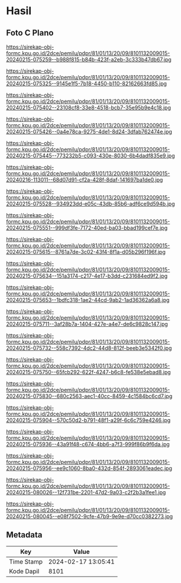 # Hasil

## Foto C Plano

https://sirekap-obj-formc.kpu.go.id/2dce/pemilu/pdpr/81/01/13/20/09/8101132009015-20240215-075259--b988f815-b84b-423f-a2eb-3c333b47db67.jpg

https://sirekap-obj-formc.kpu.go.id/2dce/pemilu/pdpr/81/01/13/20/09/8101132009015-20240215-075325--9145e1f5-7b18-4450-b110-82162663fd85.jpg

https://sirekap-obj-formc.kpu.go.id/2dce/pemilu/pdpr/81/01/13/20/09/8101132009015-20240215-075402--23108cf8-33e8-4518-bcb7-35e95b9e4c18.jpg

https://sirekap-obj-formc.kpu.go.id/2dce/pemilu/pdpr/81/01/13/20/09/8101132009015-20240215-075426--0a4e78ca-9275-4de1-8d24-3dfab762474e.jpg

https://sirekap-obj-formc.kpu.go.id/2dce/pemilu/pdpr/81/01/13/20/09/8101132009015-20240215-075445--773232b5-c093-430e-8030-6b4dadf835e9.jpg

https://sirekap-obj-formc.kpu.go.id/2dce/pemilu/pdpr/81/01/13/20/09/8101132009015-20240216-113011--68d07d91-cf2a-428f-8daf-141697ba1de0.jpg

https://sirekap-obj-formc.kpu.go.id/2dce/pemilu/pdpr/81/01/13/20/09/8101132009015-20240215-075528--934923dd-e05c-43db-85b6-adf6ce9d594b.jpg

https://sirekap-obj-formc.kpu.go.id/2dce/pemilu/pdpr/81/01/13/20/09/8101132009015-20240215-075551--999df3fe-7172-40ed-ba03-bbad199cef7e.jpg

https://sirekap-obj-formc.kpu.go.id/2dce/pemilu/pdpr/81/01/13/20/09/8101132009015-20240215-075615--8761a7de-3c02-43f4-8f1a-d05b296f196f.jpg

https://sirekap-obj-formc.kpu.go.id/2dce/pemilu/pdpr/81/01/13/20/09/8101132009015-20240215-075634--151a3174-c217-4e17-b3dd-c231684ed9f2.jpg

https://sirekap-obj-formc.kpu.go.id/2dce/pemilu/pdpr/81/01/13/20/09/8101132009015-20240215-075653--1bdfc318-1ae2-44cd-9ab2-1ad36362a6a8.jpg

https://sirekap-obj-formc.kpu.go.id/2dce/pemilu/pdpr/81/01/13/20/09/8101132009015-20240215-075711--3af28b7a-1404-427e-a4e7-de6c9828c147.jpg

https://sirekap-obj-formc.kpu.go.id/2dce/pemilu/pdpr/81/01/13/20/09/8101132009015-20240215-075732--558c7392-4dc2-44d8-812f-beeb3e5342f0.jpg

https://sirekap-obj-formc.kpu.go.id/2dce/pemilu/pdpr/81/01/13/20/09/8101132009015-20240215-075750--65fcb292-622f-4247-b6c8-fe538e5ebad8.jpg

https://sirekap-obj-formc.kpu.go.id/2dce/pemilu/pdpr/81/01/13/20/09/8101132009015-20240215-075830--680c2563-aec1-40cc-8459-4c1584bc6cd7.jpg

https://sirekap-obj-formc.kpu.go.id/2dce/pemilu/pdpr/81/01/13/20/09/8101132009015-20240215-075904--570c50d2-b791-48f1-a29f-6c6c759e4246.jpg

https://sirekap-obj-formc.kpu.go.id/2dce/pemilu/pdpr/81/01/13/20/09/8101132009015-20240215-075936--43a91f48-c674-4bb6-a7f3-999f86b9f6da.jpg

https://sirekap-obj-formc.kpu.go.id/2dce/pemilu/pdpr/81/01/13/20/09/8101132009015-20240215-075956--ee9c1060-8ba0-432d-854f-2893061eadec.jpg

https://sirekap-obj-formc.kpu.go.id/2dce/pemilu/pdpr/81/01/13/20/09/8101132009015-20240215-080026--12f731be-2201-47d2-9a03-c2f2b3a1fee1.jpg

https://sirekap-obj-formc.kpu.go.id/2dce/pemilu/pdpr/81/01/13/20/09/8101132009015-20240215-080045--e08f7502-9cfe-47b9-9e9e-d70cc0382273.jpg


## Metadata

| Key        | Value               |
| ---------- | ------------------- |
| Time Stamp | 2024-02-17 13:05:41 |
| Kode Dapil | 8101                |



